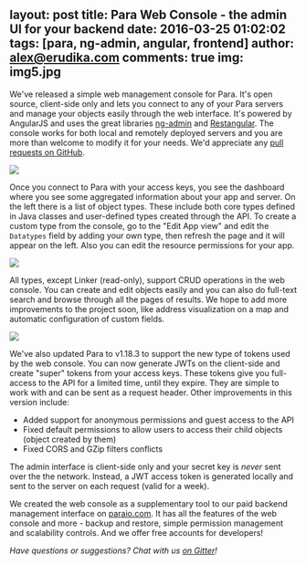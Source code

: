 layout: post
title: Para Web Console - the admin UI for your backend
date: 2016-03-25 01:02:02
tags: [para, ng-admin, angular, frontend]
author: alex@erudika.com
comments: true
img: img5.jpg
---


We've released a simple web management console for Para. It's open source, client-side only and lets you connect
to any of your Para servers and manage your objects easily through the web interface. It's powered by AngularJS and
uses the great libraries [ng-admin](https://github.com/marmelab/ng-admin) and [Restangular](https://github.com/mgonto/restangular).
The console works for both local and remotely deployed servers and you are more than welcome to modify it for your needs.
We'd appreciate any [pull requests on GitHub](https://github.com/erudika/para-admin-ui).

<!-- more -->

![](https://erudika.com/assets/img/pwc1.png)

Once you connect to Para with your access keys, you see the dashboard where you see some aggregated information about
your app and server. On the left there is a list of object types. These include both core types defined in Java classes
and user-defined types created through the API. To create a custom type from the console, go to the "Edit App view"
and edit the `Datatypes` field by adding your own type, then refresh the page and it will appear on the left. Also
you can edit the resource permissions for your app.

![](https://erudika.com/assets/img/pwc1_p1.png)

All types, except Linker (read-only), support CRUD operations in the web console. You can create and edit objects
easily and you can also do full-text search and browse through all the pages of results. We hope to add more
improvements to the project soon, like address visualization on a map and automatic configuration of custom fields.

![](https://erudika.com/assets/img/pwc1_p2.png)

We've also updated Para to v1.18.3 to support the new type of tokens used by the web console. You can now generate
JWTs on the client-side and create "super" tokens from your access keys. These tokens give you full-access to the
API for a limited time, until they expire. They are simple to work with and can be sent as a request header.
Other improvements in this version include:

- Added support for anonymous permissions and guest access to the API
- Fixed default permissions to allow users to access their child objects (object created by them)
- Fixed CORS and GZip filters conflicts

The admin interface is client-side only and your secret key is *never* sent over the the network. Instead, a JWT
access token is generated locally and sent to the server on each request (valid for a week).

We created the web console as a supplementary tool to our paid backend management interface on [paraio.com](https://paraio.com).
It has all the features of the web console and more - backup and restore, simple permission management
and scalability controls. And we offer free accounts for developers!

*Have questions or suggestions? Chat with us [on Gitter](https://gitter.im/Erudika/para)!*

